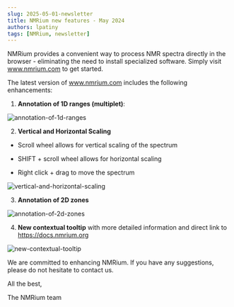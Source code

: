 ```yaml
---
slug: 2025-05-01-newsletter
title: NMRium new features - May 2024
authors: lpatiny
tags: [NMRium, newsletter]
---
```


NMRium provides a convenient way to process NMR spectra directly in the browser - eliminating the need to install specialized software. Simply visit www.nmrium.com to get started.

The latest version of www.nmrium.com includes the following enhancements:

1. **Annotation of 1D ranges (multiplet)**:

![annotation-of-1d-ranges](/newsletters/2024/may/annotation-of-1d-ranges.gif)

2. **Vertical and Horizontal Scaling**

- Scroll wheel allows for vertical scaling of the spectrum

- SHIFT + scroll wheel allows for horizontal scaling

- Right click + drag to move the spectrum

![vertical-and-horizontal-scaling](/newsletters/2024/may/vertical-and-horizontal-scaling.gif)

3. **Annotation of 2D zones**

![annotation-of-2d-zones](/newsletters/2024/may/annotation-of-2d-zones.gif)

4. **New contextual tooltip** with more detailed information and direct link to https://docs.nmrium.org

![new-contextual-tooltip](/newsletters/2024/may/new-contextual-tooltip.gif)

We are committed to enhancing NMRium. If you have any suggestions, please do not hesitate to contact us.

All the best,

The NMRium team
